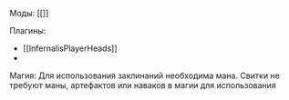 Моды: [[]]

Плагины:
- [[InfernalisPlayerHeads]]
- 
Магия:
Для использования заклинаний необходима мана. 
Свитки не требуют маны, артефактов или наваков в магии для использования
